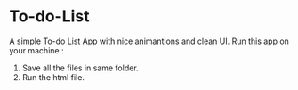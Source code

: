 # To-do-List
A simple To-do List App with nice animantions and clean UI. 
Run this app on your machine :
1. Save all the files in same folder.
2. Run the html file.
